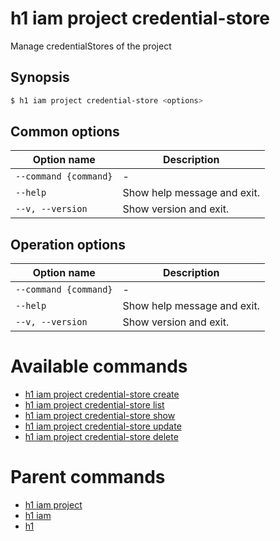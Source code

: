 
# h1 iam project credential-store

Manage credentialStores of the project

## Synopsis

```bash
$ h1 iam project credential-store <options>
```

## Common options

| Option name               | Description                 |
| ------------------------- | --------------------------- |
| ```--command {command}``` | -                           |
| ```--help```              | Show help message and exit. |
| ```--v, --version```      | Show version and exit.      |

## Operation options

| Option name               | Description                 |
| ------------------------- | --------------------------- |
| ```--command {command}``` | -                           |
| ```--help```              | Show help message and exit. |
| ```--v, --version```      | Show version and exit.      |

# Available commands

* [h1 iam project credential-store create](./create/README.md)
* [h1 iam project credential-store list](./list/README.md)
* [h1 iam project credential-store show](./show/README.md)
* [h1 iam project credential-store update](./update/README.md)
* [h1 iam project credential-store delete](./delete/README.md)

# Parent commands

* [h1 iam project](./../README.md)
* [h1 iam](./../../README.md)
* [h1](./../../../README.md)
